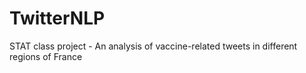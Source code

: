 # TwitterNLP
STAT class project - An analysis of vaccine-related tweets in different regions of France  
